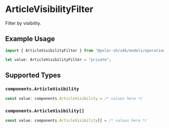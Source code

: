 # ArticleVisibilityFilter

Filter by visibility.

## Example Usage

```typescript
import { ArticleVisibilityFilter } from "@polar-sh/sdk/models/operations";

let value: ArticleVisibilityFilter = "private";
```

## Supported Types

### `components.ArticleVisibility`

```typescript
const value: components.ArticleVisibility = /* values here */
```

### `components.ArticleVisibility[]`

```typescript
const value: components.ArticleVisibility[] = /* values here */
```

